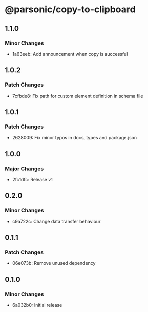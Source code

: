 # @parsonic/copy-to-clipboard

## 1.1.0

### Minor Changes

- 1a63eeb: Add announcement when copy is successful

## 1.0.2

### Patch Changes

- 7cfbde8: Fix path for custom element definition in schema file

## 1.0.1

### Patch Changes

- 2628009: Fix minor typos in docs, types and package.json

## 1.0.0

### Major Changes

- 2fc1dfc: Release v1

## 0.2.0

### Minor Changes

- c9a722c: Change data transfer behaviour

## 0.1.1

### Patch Changes

- 06e073b: Remove unused dependency

## 0.1.0

### Minor Changes

- 6a032b0: Initial release
